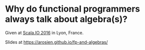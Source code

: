 # Why do functional programmers always talk about algebra(s)?

Given at [Scala.IO 2016](http://scala.io/) in Lyon, France.

Slides at https://arosien.github.io/fp-and-algebras/

